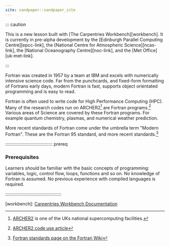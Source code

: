 ```yaml
---
site: sandpaper::sandpaper_site
---
```


::: caution

This is a new lesson built with [The Carpentries Workbench][workbench].
It is currently in pre-alpha development by the
[Edinburgh Parallel Computing Centre][epcc-link],
the [National Centre for Atmospheric Science][ncas-link],
the [National Oceanography Centre][noc-link],
and the [Met Office][uk-met-link].

:::

Fortran was created in 1957 by a team at IBM
and excels with numerically intensive science code.
Far from the punchcards, and fixed-form formatting of Fortrans early days,
modern Fortran is fast, supports object orientated programming
and is easy to read.

Fortran is often used to write code for High Performance Computing (HPC).
Many of the research codes run on ARCHER2[^archer2]
are Fortran programs.[^archer2-codes]
Various areas of Science are covered by these Fortran programs.
For example quantum chemistry, plasmas, and numerical weather prediction.

More recent standards of Fortran come under the umbrella term "Modern Fortran".
These are the Fortran 95 standard,
and more recent standards.[^fortran-standards]

::::::::::::::::::::::::::::::::::::: prereq

### Prerequisites

Learners *should* be familiar with the basic concepts of
programming: variables, logic, control flow, loops, functions and
so on.
No knowledge of Fortran is assumed.
No previous experience with compiled languages is required.

::::::::::::::::::::::::::::::::::::::::::::

[workbench]: [Carpentries Workbench Documentation](https://carpentries.github.io/sandpaper-docs)
[^archer2]: [ARCHER2](https://www.archer2.ac.uk/) is one of the UKs national supercomputing facilities.
[^archer2-codes]: [ARCHER2 code use article](https://www.archer2.ac.uk/news/2021/05/19/code-use.html)
[^fortran-standards]: [Fortran standards page on the Fortran Wiki](https://fortranwiki.org/fortran/show/Standards)
